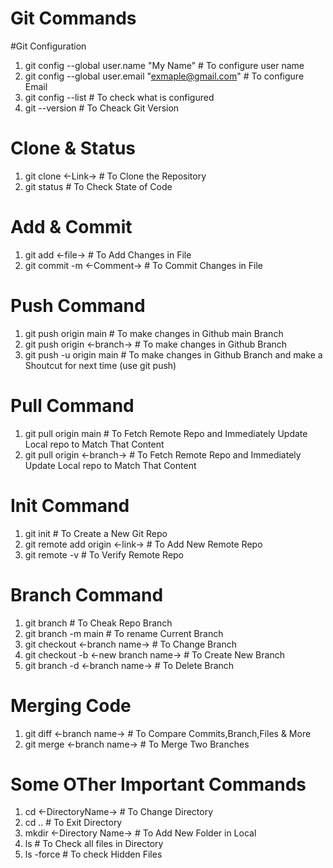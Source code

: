 # Git Commands 
#Git Configuration 
1. git config --global user.name "My Name" # To configure user name 
2. git config --global user.email "exmaple@gmail.com" # To configure Email
3. git config --list # To check what is configured 
4. git --version # To Cheack Git Version 
# Clone & Status 
1. git clone <-Link-> # To Clone the Repository
2. git status # To Check State of Code

# Add & Commit 
1. git add <-file-> # To Add Changes in File
2. git commit -m <-Comment-> # To Commit Changes in File

# Push Command 
1. git push origin main # To make changes in Github main Branch
2. git push origin <-branch-> # To make changes in Github Branch 
2. git push -u origin main # To make changes in Github Branch and make a Shoutcut for next time (use git push)

# Pull Command 
1. git pull origin main # To Fetch Remote Repo and Immediately Update Local repo to Match That Content
2. git pull origin <-branch-> # To Fetch Remote Repo and Immediately Update Local repo to Match That Content

# Init Command 
1. git init # To Create a New Git Repo
2. git remote add origin <-link-> # To Add New Remote Repo
3. git remote -v # To Verify Remote Repo

# Branch Command 
1. git branch # To Cheak Repo Branch 
2. git branch -m main # To rename Current Branch
3. git checkout <-branch name-> # To Change Branch
4. git checkout -b <-new branch name-> # To Create New Branch
5. git branch -d <-branch name-> # To Delete Branch

# Merging Code 
1. git diff <-branch name-> # To Compare Commits,Branch,Files & More
2. git merge <-branch name-> # To Merge Two Branches

# Some OTher Important Commands 
1. cd <-DirectoryName-> # To Change Directory
3. cd .. # To Exit Directory
4. mkdir <-Directory Name-> # To Add New Folder in Local 
5. ls # To Check all files in Directory 
6. ls -force # To check Hidden Files
